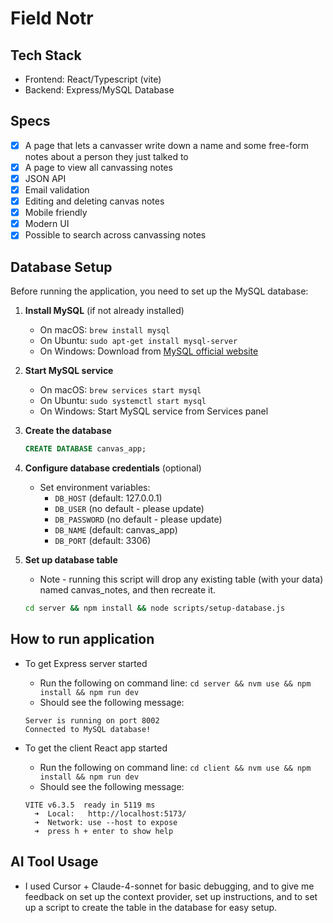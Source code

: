 # Field Notr


## Tech Stack
- Frontend: React/Typescript (vite)
- Backend: Express/MySQL Database

## Specs
- [x] A page that lets a canvasser write down a name and some free-form notes about a person they just talked to
- [x] A page to view all canvassing notes
- [x] JSON API
- [x] Email validation
- [x] Editing and deleting canvas notes
- [x] Mobile friendly
- [x] Modern UI
- [x] Possible to search across canvassing notes

## Database Setup

Before running the application, you need to set up the MySQL database:

1. **Install MySQL** (if not already installed)
   - On macOS: `brew install mysql`
   - On Ubuntu: `sudo apt-get install mysql-server`
   - On Windows: Download from [MySQL official website](https://dev.mysql.com/downloads/mysql/)

2. **Start MySQL service**
   - On macOS: `brew services start mysql`
   - On Ubuntu: `sudo systemctl start mysql`
   - On Windows: Start MySQL service from Services panel

3. **Create the database**
   ```sql
   CREATE DATABASE canvas_app;
   ```

4. **Configure database credentials** (optional)
   - Set environment variables:
     - `DB_HOST` (default: 127.0.0.1)
     - `DB_USER` (no default - please update)
     - `DB_PASSWORD` (no default - please update)
     - `DB_NAME` (default: canvas_app)
     - `DB_PORT` (default: 3306)

5. **Set up database table**
   - Note - running this script will drop any existing table (with your data) named canvas_notes, and then recreate it.
   ```bash
   cd server && npm install && node scripts/setup-database.js
   ```

## How to run application
- To get Express server started
  - Run the following on command line: `cd server && nvm use && npm install && npm run dev`
  - Should see the following message:
  ```
  Server is running on port 8002
  Connected to MySQL database!
  ```
  
- To get the client React app started
  - Run the following on command line: `cd client && nvm use && npm install && npm run dev`
  - Should see the following message:
  ```
  VITE v6.3.5  ready in 5119 ms
    ➜  Local:   http://localhost:5173/
    ➜  Network: use --host to expose
    ➜  press h + enter to show help
  ```

## AI Tool Usage
- I used Cursor + Claude-4-sonnet for basic debugging, and to give me feedback on set up the context provider, set up instructions, and to set up a script to create the table in the database for easy setup.


